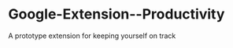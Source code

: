 Google-Extension--Productivity
==============================

A prototype extension for keeping yourself on track